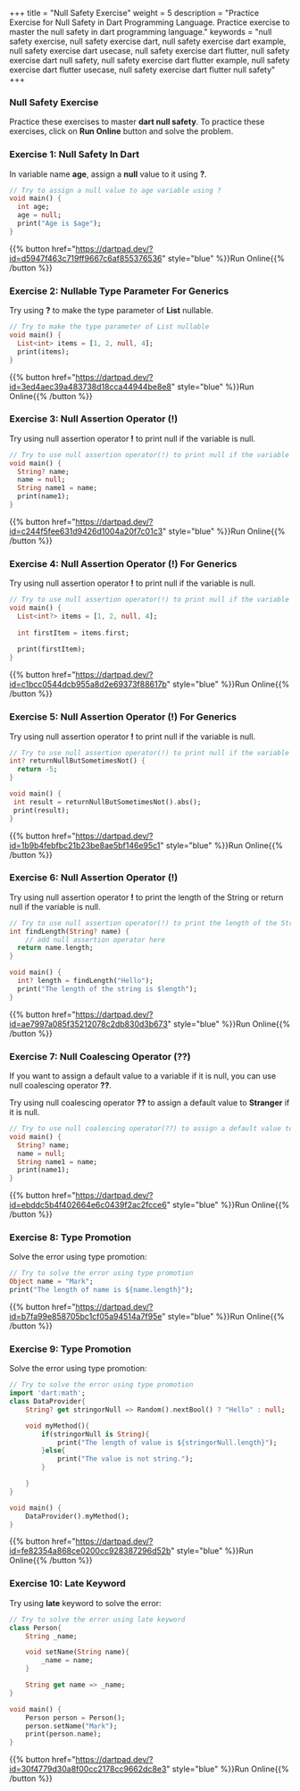 +++
title = "Null Safety Exercise"
weight = 5
description = "Practice Exercise for Null Safety in Dart Programming Language. Practice exercise to master the null safety in dart programming language."
keywords = "null safety exercise, null safety exercise dart, null safety exercise dart example, null safety exercise dart usecase, null safety exercise dart flutter, null safety exercise dart null safety, null safety exercise dart flutter example, null safety exercise dart flutter usecase, null safety exercise dart flutter null safety"
+++

### Null Safety Exercise
Practice these exercises to master **dart null safety**. To practice these exercises, click on **Run Online** button and solve the problem.

### Exercise 1: Null Safety In Dart
In variable name **age**, assign a **null** value to it using **?**.
```dart
// Try to assign a null value to age variable using ?
void main() {
  int age;
  age = null;
  print("Age is $age");
}
```
{{% button href="https://dartpad.dev/?id=d5947f463c719ff9667c6af855376536" style="blue" %}}Run Online{{% /button %}}

### Exercise 2: Nullable Type Parameter For Generics
Try using **?** to make the type parameter of **List** nullable.
```dart
// Try to make the type parameter of List nullable
void main() {
  List<int> items = [1, 2, null, 4];
  print(items);
}
```
{{% button href="https://dartpad.dev/?id=3ed4aec39a483738d18cca44944be8e8" style="blue" %}}Run Online{{% /button %}}

### Exercise 3: Null Assertion Operator (!)
Try using null assertion operator **!** to print null if the variable is null.
```dart
// Try to use null assertion operator(!) to print null if the variable is null
void main() {
  String? name;
  name = null;
  String name1 = name;
  print(name1);
}
```
{{% button href="https://dartpad.dev/?id=c244f5fee631d9426d1004a20f7c01c3" style="blue" %}}Run Online{{% /button %}}

### Exercise 4: Null Assertion Operator (!) For Generics
Try using null assertion operator **!** to print null if the variable is null.
```dart
// Try to use null assertion operator(!) to print null if the variable is null
void main() {
  List<int?> items = [1, 2, null, 4];
 
  int firstItem = items.first;
  
  print(firstItem);
}
```
{{% button href="https://dartpad.dev/?id=c1bcc0544dcb955a8d2e69373f88617b" style="blue" %}}Run Online{{% /button %}}

### Exercise 5: Null Assertion Operator (!) For Generics
Try using null assertion operator **!** to print null if the variable is null.
```dart
// Try to use null assertion operator(!) to print null if the variable is null
int? returnNullButSometimesNot() {
  return -5;
}

void main() {
 int result = returnNullButSometimesNot().abs();
 print(result);
}
```
{{% button href="https://dartpad.dev/?id=1b9b4febfbc21b23be8ae5bf146e95c1" style="blue" %}}Run Online{{% /button %}}

### Exercise 6: Null Assertion Operator (!) 
Try using null assertion operator **!** to print the length of the String or return null if the variable is null.
```dart
// Try to use null assertion operator(!) to print the length of the String or return null if the variable is null
int findLength(String? name) {
    // add null assertion operator here
  return name.length;
}

void main() {
  int? length = findLength("Hello");
  print("The length of the string is $length");
}
```
{{% button href="https://dartpad.dev/?id=ae7997a085f35212078c2db830d3b673" style="blue" %}}Run Online{{% /button %}}

### Exercise 7: Null Coalescing Operator (??)
If you want to assign a default value to a variable if it is null, you can use null coalescing operator **??**. 

Try using null coalescing operator **??** to assign a default value to **Stranger** if it is null.
```dart
// Try to use null coalescing operator(??) to assign a default value to Stranger if it is null
void main() {
  String? name;
  name = null;
  String name1 = name;
  print(name1);
}
```
{{% button href="https://dartpad.dev/?id=ebddc5b4f402664e6c0439f2ac2fcce6" style="blue" %}}Run Online{{% /button %}}

### Exercise 8: Type Promotion
Solve the error using type promotion:
```dart
// Try to solve the error using type promotion
Object name = "Mark";
print("The length of name is ${name.length}");
```
{{% button href="https://dartpad.dev/?id=b7fa99e858705bc1cf05a94514a7f95e" style="blue" %}}Run Online{{% /button %}}


### Exercise 9: Type Promotion
Solve the error using type promotion:
```dart
// Try to solve the error using type promotion
import 'dart:math';
class DataProvider{
    String? get stringorNull => Random().nextBool() ? "Hello" : null;

    void myMethod(){
        if(stringorNull is String){
            print("The length of value is ${stringorNull.length}");
        }else{
            print("The value is not string.");
        }

    }
}

void main() {
    DataProvider().myMethod();
}
```
{{% button href="https://dartpad.dev/?id=fe82354a868ce0200cc928387296d52b" style="blue" %}}Run Online{{% /button %}}


### Exercise 10: Late Keyword
Try using **late** keyword to solve the error:
```dart
// Try to solve the error using late keyword
class Person{
    String _name;

    void setName(String name){
        _name = name;
    }

    String get name => _name;
}

void main() {
    Person person = Person();
    person.setName("Mark");
    print(person.name);
}
```
{{% button href="https://dartpad.dev/?id=30f4779d30a8f00cc2178cc9662dc8e3" style="blue" %}}Run Online{{% /button %}}

